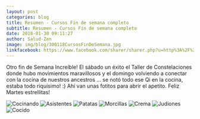 ```yaml
---
layout: post
categories: blog
title: Resumen - Cursos Fin de semana completo
subtitle: Resumen - Cursos Fin de semana completo
date: 2018-01-30 09:11:27
author: Salud-Zen
image: img/blog/300118CursosFinDeSemana.jpg
linkfacebook: https://www.facebook.com/sharer/sharer.php?u=http%3A%2F%2Fwww.salud-zen.com%2Fblog%2F2018%2F01%2F30%2FCursos-FinSemanaCompleto.html&amp;src=sdkpreparse
---
```

Otro fin de Semana Increíble! El sábado un éxito el Taller de Constelaciones donde hubo movimientos maravillosos y el domingo volviendo a conectar con la cocina de nuestros ancestros ... se notó todo ese Qi en la cocina, estaba todo riquísimo! :) Ahí van unas fotitos para abrir el apetito. Feliz Martes estrellitas!

![Cocinando][img1]
![Asistentes][img2]
![Patatas][img3]
![Morcillas][img4]
![Crema][img5]
![Judiones][img6]
![Cocido][img7]





[img1]: {{site.url}}{{site.baseurl}}/img/blog/300118ManosAlaMasa.jpg "Cocinando"

[img2]: {{site.url}}{{site.baseurl}}/img/blog/300118Grupo.jpg "AsistentesCurso"

[img3]:{{site.url}}{{site.baseurl}}/img/blog/300118torreznos.jpg "Patatas revolconas con sus torreznitos especiales"
[img4]:{{site.url}}{{site.baseurl}}/img/blog/300118Morcilla.jpg "Las morcillitas del cocido... receta estrella"
[img5]:{{site.url}}{{site.baseurl}}/img/blog/300118CremaCatalana.jpg "Crema Catalana"
[img6]:{{site.url}}{{site.baseurl}}/img/blog/300118Judiones.jpg "Judiones con Almejas y Pulpo"
[img7]:{{site.url}}{{site.baseurl}}/img/blog/300118Cocido.jpg "Cocido, nos falta la sopita.. pero esq la devoraron..."
